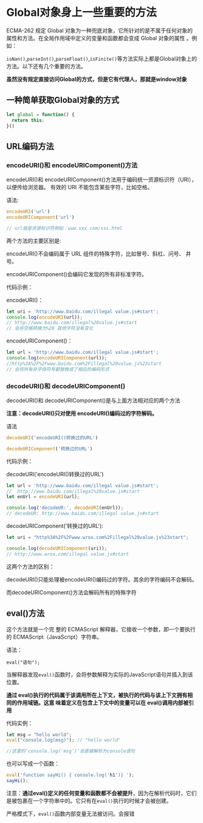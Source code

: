 # Global对象身上一些重要的方法

ECMA-262 规定 Global 对象为一种兜底对象，它所针对的是不属于任何对象的属性和方法。在全局作用域中定义的变量和函数都会变成 Global 对象的属性 。例如：

`isNan()`,`parseInt()`,`parseFloat()`,`isFinite()`等方法实际上都是Global对象上的方法。以下还有几个重要的方法。



**虽然没有规定直接访问Global的方式，但是它有代理人，那就是window对象**

## 一种简单获取Global对象的方式

```js
let global = function() {
  return this;
}()
```





## URL编码方法

### encodeURI()和 encodeURIComponent()方法

encodeURI()和 encodeURIComponent()方法用于编码统一资源标识符（URI），以便传给浏览器。 有效的 URI 不能包含某些字符，比如空格。

语法:

```js
encodeURI('url')
encodeURIComponent('url')

// url就是资源标识符例如：www.xxx.com/sss.html
```

两个方法的主要区别是:

encodeURI()不会编码属于 URL 组件的特殊字符，比如冒号、斜杠、问号、 井号。

encodeURIComponent()会编码它发现的所有非标准字符。



代码示例：

encodeURI()：

```js
let uri = 'http://www.baidu.com/illegal value.js#start';
console.log(encodeURI(url));
// http://www.baidu.com/illegal%20value.js#start
// 会将空格转换为%20 其他字符没有变化
```

encodeURIComponent()：

```js
let url = 'http://www.baidu.com/illegal value.js#start';
console.log(encodeURIComponent(url));
//http%3A%2F%2Fwww.baidu.com%2Fillegal%20value.js%23start
// 会将所有非字母符号都替换成了相应的编码形式
```

### decodeURI()和 decodeURIComponent()

decodeURI()和 decodeURIComponent()是与上面方法相对应的两个方法

**注意：decodeURI()只对使用 encodeURI()编码过的字符解码。**

语法

```js
decodeURI('encodeURI()转换过的URL')

decodeURIComponent('转换过的URL')
```



代码示例：

decodeURl('encodeURI()转换过的URL')

```js
let url = 'http://www.baidu.com/illegal value.js#start';
//  http://www.baidu.com/illegal%20value.js#start
let enUrl = encodeURI(url);

console.log('decodeUR:', decodeURI(enUrl));
// decodeUR: http://www.baidu.com/illegal value.js#start
```

decodeURIComponent('转换过的URL'):

```js
let uri = "http%3A%2F%2Fwww.wrox.com%2Fillegal%20value.js%23start";

console.log(decodeURIComponent(uri));
// http://www.wrox.com/illegal value.js#start
```



这两个方法的区别：

decodeURI()只能处理被encodeURI()编码过的字符。其余的字符编码不会解码。

而decodeURIComponent()方法会解码所有的特殊字符



## eval()方法

这个方法就是一个完 整的 ECMAScript 解释器，它接收一个参数，即一个要执行的 ECMAScript（JavaScript）字符串。

语法：

```
eval("语句");
```

当解释器发现`eval()`函数时，会将参数解释为实际的JavaScript语句并插入到该位置。

**通过 eval()执行的代码属于该调用所在上下文，被执行的代码与该上下文拥有相同的作用域链。这意 味着定义在包含上下文中的变量可以在 eval()调用内部被引用**

代码实例：

```js
let msg = "hello world"; 
eval("console.log(msg)"); // "hello world" 

//这里的’console.log('msg')‘会直接解析为console语句
```



也可以写成一个函数：

```js
eval('function sayHi() { console.log('h1')} ');
sayHi();
```

注意：**通过eval()定义的任何变量和函数都不会被提升**，因为在解析代码时，它们是被包裹在一个字符串中的。它只有在`eval()`执行的时候才会被创建。

严格模式下，`eval()`函数内部变量无法被访问。会报错